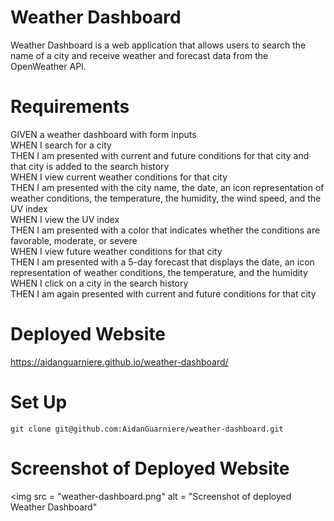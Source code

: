 # Weather Dashboard

Weather Dashboard is a web application that allows users to search the name of a city and receive weather and forecast data from the OpenWeather API. 

# Requirements 
GIVEN a weather dashboard with form inputs<br>
WHEN I search for a city<br>
THEN I am presented with current and future conditions for that city and that city is added to the search history<br>
WHEN I view current weather conditions for that city<br>
THEN I am presented with the city name, the date, an icon representation of weather conditions, the temperature, the humidity, the wind speed, and the UV index<br>
WHEN I view the UV index<br>
THEN I am presented with a color that indicates whether the conditions are favorable, moderate, or severe<br>
WHEN I view future weather conditions for that city<br>
THEN I am presented with a 5-day forecast that displays the date, an icon representation of weather conditions, the temperature, and the humidity<br>
WHEN I click on a city in the search history<br>
THEN I am again presented with current and future conditions for that city<br>

# Deployed Website
https://aidanguarniere.github.io/weather-dashboard/

# Set Up
`
git clone git@github.com:AidanGuarniere/weather-dashboard.git
` 

# Screenshot of Deployed Website
<img 
src = "weather-dashboard.png"
alt = "Screenshot of deployed Weather Dashboard"
>